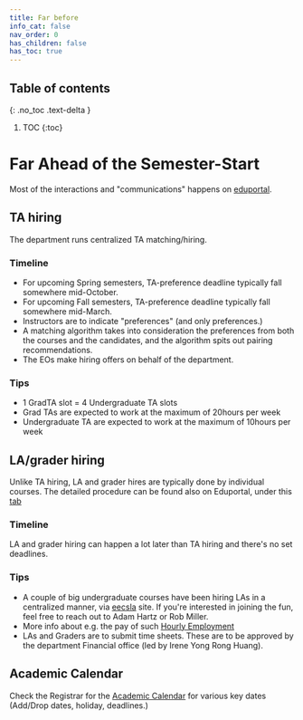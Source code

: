 ```yaml
---
title: Far before
info_cat: false
nav_order: 0
has_children: false
has_toc: true
---
```


## Table of contents
{: .no_toc .text-delta }

1. TOC
{:toc}

# Far Ahead of the Semester-Start
Most of the interactions and "communications" happens on [eduportal](https://eecseduportal.mit.edu/eduportal/lects/).

## TA hiring
The department runs centralized TA matching/hiring. 

### Timeline
- For upcoming Spring semesters, TA-preference deadline typically fall somewhere mid-October. 
- For upcoming Fall semesters, TA-preference deadline typically fall somewhere mid-March. 
- Instructors are to indicate "preferences" (and only preferences.)
- A matching algorithm takes into consideration the preferences from both the courses and the candidates, and the algorithm spits out pairing recommendations.
- The EOs make hiring offers on behalf of the department.

### Tips
- 1 GradTA slot = 4 Undergraduate TA slots
- Grad TAs are expected to work at the maximum of 20hours per week
- Undergraduate TA are expected to work at the maximum of 10hours per week

## LA/grader hiring
Unlike TA hiring, LA and grader hires are typically done by individual courses. The detailed procedure can be found also on Eduportal, under this [tab](https://eecseduportal.mit.edu/eduportal/lects/#my-assigned-classes--la-graders)
### Timeline 
LA and grader hiring can happen a lot later than TA hiring and there's no set deadlines. 

### Tips
- A couple of big undergraduate courses have been hiring LAs in a centralized manner, via [eecsla](https://eecsla.mit.edu/) site. If you're interested in joining the fun, feel free to reach out to Adam Hartz or Rob Miller.
- More info about e.g. the pay of such [Hourly Employment](https://www.eecs.mit.edu/resources/student-hourly-employment/)
- LAs and Graders are to submit time sheets. These are to be approved by the department Financial office (led by Irene Yong Rong Huang).


## Academic Calendar
Check the Registrar for the [Academic Calendar](https://registrar.mit.edu/calendar) for various key dates (Add/Drop dates, holiday, deadlines.)
